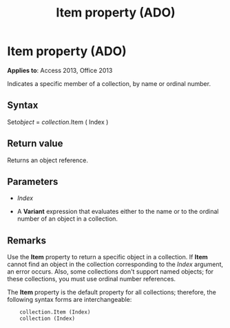﻿---
title: Item property (ADO)
TOCTitle: Item property (ADO)
ms:assetid: 793c305f-0e5b-a529-e21f-b7ab0843ed49
ms:mtpsurl: https://msdn.microsoft.com/library/JJ249499(v=office.15)
ms:contentKeyID: 48545767
ms.date: 09/18/2015
mtps_version: v=office.15
---

# Item property (ADO)

**Applies to**: Access 2013, Office 2013

Indicates a specific member of a collection, by name or ordinal number.

## Syntax

Set*object* = *collection*.Item ( Index )

## Return value

Returns an object reference.

## Parameters

- *Index*

- A **Variant** expression that evaluates either to the name or to the ordinal number of an object in a collection.

## Remarks

Use the **Item** property to return a specific object in a collection. If **Item** cannot find an object in the collection corresponding to the *Index* argument, an error occurs. Also, some collections don't support named objects; for these collections, you must use ordinal number references.

The **Item** property is the default property for all collections; therefore, the following syntax forms are interchangeable:

```vb
    collection.Item (Index)
    collection (Index)
```
